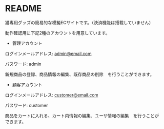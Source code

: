 # README

猫専用グッズの簡易的な模擬ECサイトです。（決済機能は搭載していません）

動作確認用に下記2種のアカウントを用意しています。

* 管理アカウント

ログインメールアドレス: admin@email.com

パスワード: admin

新規商品の登録、商品情報の編集、既存商品の削除　を行うことができます。

* 顧客アカウント

ログインメールアドレス: customer@email.com

パスワード: customer

商品をカートに入れる、カート内情報の編集、ユーザ情報の編集　を行うことができます。
